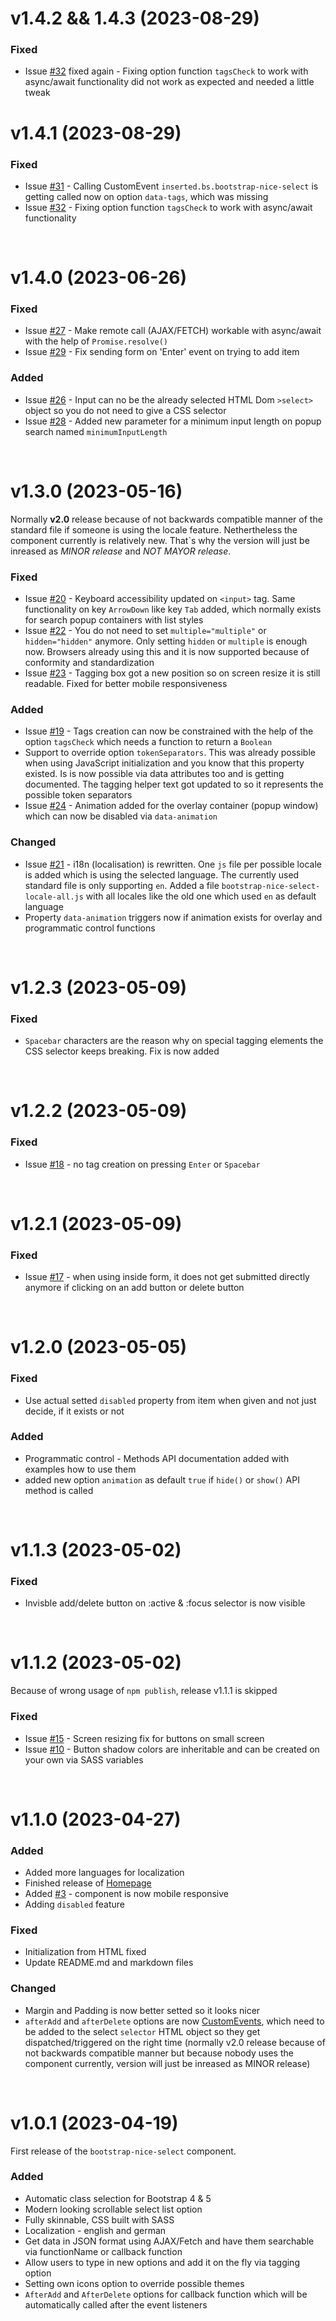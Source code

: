 # **v1.4.2 && 1.4.3 (2023-08-29)**

### **Fixed**

- Issue [#32](https://github.com/kevingostomski/bootstrap-nice-select/issues/32) fixed again - Fixing option function `tagsCheck` to work with async/await functionality did not work as expected and needed a little tweak

# **v1.4.1 (2023-08-29)**

### **Fixed**

- Issue [#31](https://github.com/kevingostomski/bootstrap-nice-select/issues/31) - Calling CustomEvent `inserted.bs.bootstrap-nice-select` is getting called now on option `data-tags`, which was missing
- Issue [#32](https://github.com/kevingostomski/bootstrap-nice-select/issues/32) - Fixing option function `tagsCheck` to work with async/await functionality

&nbsp;

# **v1.4.0 (2023-06-26)**

### **Fixed**

- Issue [#27](https://github.com/kevingostomski/bootstrap-nice-select/issues/27) - Make remote call (AJAX/FETCH) workable with async/await with the help of `Promise.resolve()`
- Issue [#29](https://github.com/kevingostomski/bootstrap-nice-select/issues/29) - Fix sending form on 'Enter' event on trying to add item

### **Added**

- Issue [#26](https://github.com/kevingostomski/bootstrap-nice-select/issues/26) - Input can no be the already selected HTML Dom `>select>` object so you do not need to give a CSS selector
- Issue [#28](https://github.com/kevingostomski/bootstrap-nice-select/issues/28) - Added new parameter for a minimum input length on popup search named `minimumInputLength`

&nbsp;

# **v1.3.0 (2023-05-16)**

Normally **v2.0** release because of not backwards compatible manner of the standard file if someone is using the locale feature. Nethertheless the component currently is relatively new. That`s why the version will just be inreased as *MINOR release* and *NOT MAYOR release*.

### **Fixed**

- Issue [#20](https://github.com/kevingostomski/bootstrap-nice-select/issues/20) - Keyboard accessibility updated on `<input>` tag. Same functionality on key `ArrowDown` like key `Tab` added, which normally exists for search popup containers with list styles
- Issue [#22](https://github.com/kevingostomski/bootstrap-nice-select/issues/22) - You do not need to set `multiple="multiple"` or `hidden="hidden"` anymore. Only setting `hidden` or `multiple` is enough now. Browsers already using this and it is now supported because of conformity and standardization
- Issue [#23](https://github.com/kevingostomski/bootstrap-nice-select/issues/23) - Tagging box got a new position so on screen resize it is still readable. Fixed for better mobile responsiveness

### **Added**

- Issue [#19](https://github.com/kevingostomski/bootstrap-nice-select/issues/19) - Tags creation can now be constrained with the help of the option `tagsCheck` which needs a function to return a `Boolean`
- Support to override option `tokenSeparators`. This was already possible when using JavaScript initialization and you know that this property existed. Is is now possible via data attributes too and is getting documented. The tagging helper text got updated to so it represents the possible token separators
- Issue [#24](https://github.com/kevingostomski/bootstrap-nice-select/issues/24) - Animation added for the overlay container (popup window) which can now be disabled via `data-animation`

### **Changed**

- Issue [#21](https://github.com/kevingostomski/bootstrap-nice-select/issues/21) - i18n (localisation) is rewritten. One `js` file per possible locale is added which is using the selected language. The currently used standard file is only supporting `en`. Added a file `bootstrap-nice-select-locale-all.js` with all locales like the old one which used `en` as default language
- Property `data-animation` triggers now if animation exists for overlay and programmatic control functions

&nbsp;

# **v1.2.3 (2023-05-09)**

### **Fixed**

- `Spacebar` characters are the reason why on special tagging elements the CSS selector keeps breaking. Fix is now added

&nbsp;

# **v1.2.2 (2023-05-09)**

### **Fixed**

- Issue [#18](https://github.com/kevingostomski/bootstrap-nice-select/issues/18) - no tag creation on pressing `Enter` or `Spacebar`

&nbsp;

# **v1.2.1 (2023-05-09)**

### **Fixed**

- Issue [#17](https://github.com/kevingostomski/bootstrap-nice-select/issues/17) - when using inside form, it does not get submitted directly anymore if clicking on an add button or delete button

&nbsp;

# **v1.2.0 (2023-05-05)**

### **Fixed**

- Use actual setted `disabled` property from item when given and not just decide, if it exists or not

### **Added**

- Programmatic control - Methods API documentation added with examples how to use them
- added new option `animation` as default `true` if `hide()` or `show()` API method is called

&nbsp;

# **v1.1.3 (2023-05-02)**

### **Fixed**

- Invisble add/delete button on :active & :focus selector is now visible

&nbsp;

# **v1.1.2 (2023-05-02)**

Because of wrong usage of `npm publish`, release v1.1.1 is skipped

### **Fixed**

- Issue [#15](https://github.com/kevingostomski/bootstrap-nice-select/issues/15) - Screen resizing fix for buttons on small screen
- Issue [#10](https://github.com/kevingostomski/bootstrap-nice-select/issues/10) - Button shadow colors are inheritable and can be created on your own via SASS variables

&nbsp;

# **v1.1.0 (2023-04-27)**

### **Added**

- Added more languages for localization
- Finished release of [Homepage](https://kevingostomski.github.io/bootstrap-nice-select/) 
- Added [#3](https://github.com/kevingostomski/bootstrap-nice-select/issues/3) - component is now mobile responsive
- Adding `disabled` feature

### **Fixed**

- Initialization from HTML fixed
- Update README.md and markdown files

### **Changed**

- Margin and Padding is now better setted so it looks nicer
- `afterAdd` and `afterDelete` options are now [CustomEvents](https://developer.mozilla.org/en-US/docs/Web/API/CustomEvent/CustomEvent), which need to be added to the select `selector` HTML object so they get dispatched/triggered on the right time (normally v2.0 release because of not backwards compatible manner but because nobody uses the component currently, version will just be inreased as MINOR release)

&nbsp;

# **v1.0.1 (2023-04-19)**

First release of the `bootstrap-nice-select` component.

### **Added**

- Automatic class selection for Bootstrap 4 & 5 
- Modern looking scrollable select list option
- Fully skinnable, CSS built with SASS 
- Localization - english and german
- Get data in JSON format using AJAX/Fetch and have them searchable via functionName or callback function
- Allow users to type in new options and add it on the fly via tagging option
- Setting own icons option to override possible themes
- `AfterAdd` and `AfterDelete` options for callback function which will be automatically called after the event listeners
